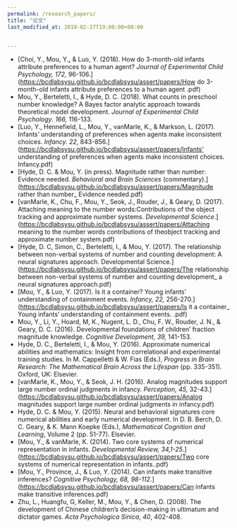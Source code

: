 ```yaml
---
permalink: /research_papers/
title: "论文"
last_modified_at: 2019-02-27T19:00:00+08:00


---
```


- [Choi, Y., Mou, Y.**,** & Luo, Y. (2018). How do 3-month-old infants attribute preferences to a human agent? *Journal of Experimental Child Psychology, 172,* 96-106.](https://bcdlabsysu.github.io/bcdlabsysu/assert/papers/How do 3-month-old infants attribute preferences to a human agent .pdf)
- Mou, Y., Berteletti, I., & Hyde, D. C. (2018). What counts in preschool number knowledge? A Bayes factor analytic approach towards theoretical model development. *Journal of Experimental Child Psychology*. *166,* 116-133.
- [Luo, Y., Hennefield, L., Mou, Y., vanMarle, K., & Markson, L. (2017). Infants’ understanding of preferences when agents make inconsistent choices. *Infancy. 22,* 843-856.](https://bcdlabsysu.github.io/bcdlabsysu/assert/papers/Infants’ understanding of preferences when agents make inconsistent choices. Infancy.pdf)
- [Hyde, D. C. & Mou, Y. (in press). Magnitude rather than number: Evidence needed. *Behavioral and Brain* *Sciences* (commentary).](https://bcdlabsysu.github.io/bcdlabsysu/assert/papers/Magnitude rather than number_ Evidence needed.pdf)
- [vanMarle, K., Chu, F., Mou, Y., Seok, J., Rouder, J., & Geary, D. (2017). Attaching meaning to the number words:Contributions of the object tracking and approximate number systems. *Developmental Science*.](https://bcdlabsysu.github.io/bcdlabsysu/assert/papers/Attaching meaning to the number words contributions of theobject tracking and approximate number system.pdf)
- [Hyde, D. C, Simon, C., Berteletti, I., & Mou, Y. (2017). The relationship between non-verbal systems of number and counting development: A neural signatures approach.  Developmental Science.](https://bcdlabsysu.github.io/bcdlabsysu/assert/papers/The relationship between non-verbal systems of number and counting development_ a neural signatures approach.pdf)
- [Mou, Y., & Luo, Y. (2017). Is it a container? Young infants’ understanding of containment events. *Infancy, 22,* 256-270.](https://bcdlabsysu.github.io/bcdlabsysu/assert/papers/Is it a container_ Young infants’ understanding of containment events. .pdf)
- Mou, Y., Li, Y., Hoard, M, K., Nugent, L. D., Chu, F. W., Rouder, J. N., & Geary, D. C. (2016). Developmental foundations of children’ fraction magnitude knowledge. *Cognitive Development, 39,* 141-153. 
- Hyde, D. C., Berteletti, I., & Mou, Y. (2016).  Approximate numerical abilities and mathematics:  Insight from correlational and experimental training studies.  In M. Cappelletti & W. Fias (Eds.), *Progress in Brain Research: The Mathematical Brain Across the Lifespan* (pp. 335-351)*.* Oxford, UK: Elsevier.
- [vanMarle, K., Mou, Y., & Seok, J. H. (2016). Analog magnitudes support large number ordinal judgments in infancy. *Perception, 45,* 32-43.](https://bcdlabsysu.github.io/bcdlabsysu/assert/papers/Analog magnitudes support large number ordinal judgments in infancy.pdf) 
- Hyde, D. C. & Mou, Y. (2015). Neural and behavioral signatures core numerical abilities and early numerical development. In D. B. Berch, D. C. Geary, & K. Mann Koepke (Eds.), *Mathematical Cognition and Learning*, Volume 2 (pp. 51-77). Elsevier.
- [Mou, Y., & vanMarle, K. (2014). Two core systems of numerical representation in infants. *Developmental* *Review, 34,1-25*.](https://bcdlabsysu.github.io/bcdlabsysu/assert/papers/Two core systems of numerical representation in infants..pdf)
- [Mou, Y., Province, J., & Luo, Y. (2014). Can infants make transitive inferences? *Cognitive Psychology, 68, 98-112*.](https://bcdlabsysu.github.io/bcdlabsysu/assert/papers/Can infants make transitive inferences.pdf)
- Zhu, L., Huangfu, G, Keller, M., Mou, Y., & Chen, D. (2008). The development of Chinese children’s decision-making in ultimatum and dictator games. *Acta Psychologica Sinica*, *40*, 402-408.

